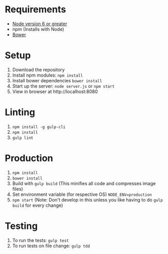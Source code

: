 # Requirements
* [Node version 6 or greater](https://nodejs.org/)
* npm (Installs with Node)
* [Bower](https://bower.io/)

# Setup

1. Download the repository
2. Install npm modules: `npm install`
3. Install bower dependencies `bower install`
4. Start up the server: `node server.js` or `npm start`
5. View in browser at http://localhost:8080

# Linting
1. `npm install -g gulp-cli`
2. `npm install`
3. `gulp lint`

# Production
1. `npm install`
2. `bower install`
3. Build with `gulp build` (This minifies all code and compresses image files)
4. Set environment variable (for respective OS) `NODE_ENV=production`
5. `npm start`
(Note: Don't develop in this unless you like having to do `gulp build` for every change)

# Testing
 1. To run the tests: `gulp test`
 2. To run tests on file change: `gulp tdd`
